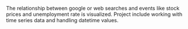 The relationship between google or web searches and events like stock prices and unemployment rate is visualized. Project include working with time series data and handling datetime values. 
